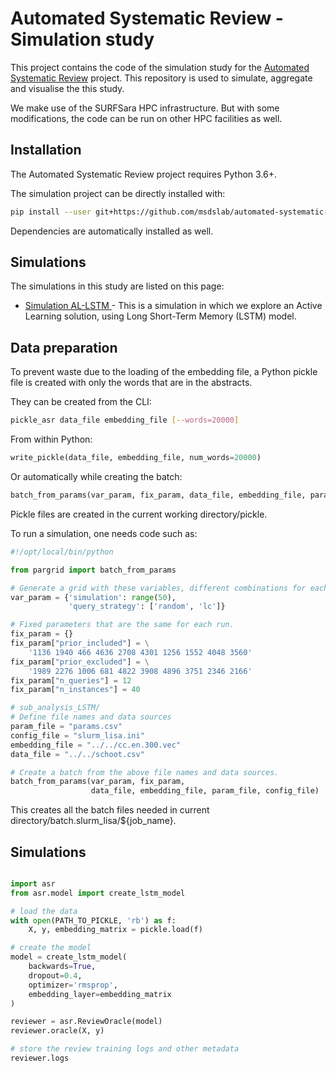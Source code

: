 # Automated Systematic Review - Simulation study

This project contains the code of the simulation study for the [Automated
Systematic Review](https://github.com/msdslab/automated-systematic-review)
project. This repository is used to simulate, aggregate and visualise the
this study.

We make use of the SURFSara HPC infrastructure. But with some modifications, the code can be run on other HPC facilities as well.

## Installation 

The Automated Systematic Review project requires Python 3.6+. 

The simulation project can be directly installed with: 

```bash
pip install --user git+https://github.com/msdslab/automated-systematic-review-simulations
```
Dependencies are automatically installed as well.

## Simulations 

The simulations in this study are listed on this page:

- [Simulation AL-LSTM ](/sub_analysis_AL_LSTM) - This is a simulation in
  which we explore an Active Learning solution, using Long Short-Term Memory
  (LSTM) model. 


## Data preparation

To prevent waste due to the loading of the embedding file, a Python pickle file is created with only the words that are in the abstracts. 

They can be created from the CLI:

``` bash
pickle_asr data_file embedding_file [--words=20000]
```
From within Python:

``` python
write_pickle(data_file, embedding_file, num_words=20000)
```

Or automatically while creating the batch:

``` python
batch_from_params(var_param, fix_param, data_file, embedding_file, param_file, config_file)
```

Pickle files are created in the current working directory/pickle.

To run a simulation, one needs code such as:

``` python 
#!/opt/local/bin/python

from pargrid import batch_from_params

# Generate a grid with these variables, different combinations for each run.
var_param = {'simulation': range(50),
             'query_strategy': ['random', 'lc']}

# Fixed parameters that are the same for each run.
fix_param = {}
fix_param["prior_included"] = \
    '1136 1940 466 4636 2708 4301 1256 1552 4048 3560'
fix_param["prior_excluded"] = \
    '1989 2276 1006 681 4822 3908 4896 3751 2346 2166'
fix_param["n_queries"] = 12
fix_param["n_instances"] = 40

# sub_analysis_LSTM/
# Define file names and data sources
param_file = "params.csv"
config_file = "slurm_lisa.ini"
embedding_file = "../../cc.en.300.vec"
data_file = "../../schoot.csv"

# Create a batch from the above file names and data sources.
batch_from_params(var_param, fix_param,
                  data_file, embedding_file, param_file, config_file)

```

This creates all the batch files needed in current directory/batch.slurm\_lisa/${job\_name}.

## Simulations

```python

import asr
from asr.model import create_lstm_model

# load the data 
with open(PATH_TO_PICKLE, 'rb') as f:
    X, y, embedding_matrix = pickle.load(f)

# create the model
model = create_lstm_model(
    backwards=True,
    dropout=0.4,
    optimizer='rmsprop',
    embedding_layer=embedding_matrix
)

reviewer = asr.ReviewOracle(model)
reviewer.oracle(X, y)

# store the review training logs and other metadata
reviewer.logs
```
